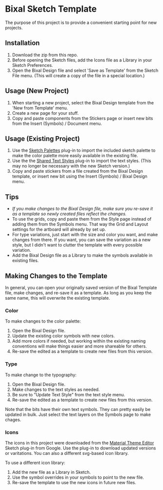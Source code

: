 # Bixal Sketch Template

The purpose of this project is to provide a convenient starting point for new projects.

## Installation

1. Download the zip from this repo.
2. Before opening the Sketch files, add the Icons file as a Library in your Sketch Preferences.
3. Open the Bixal Design file and select 'Save as Template' from the Sketch File menu. (This will create a copy of the file in a special location.)

## Usage (New Project)

1. When starting a new project, select the Bixal Design template from the 'New from Template' menu.
2. Create a new page for your stuff.
3. Copy and paste components from the Stickers page or insert new bits from the Insert (Symbols) / Document menu.

## Usage (Existing Project)

1. Use the [Sketch Palettes](https://github.com/andrewfiorillo/sketch-palettes) plug-in to import the included sketch palette to make the color palette more easily available in the existing file.
2. Use the the [Shared Text Styles](https://github.com/nilshoenson/shared-text-styles) plug-in to import the text styles. (This may no longer be necessary with the new Sketch version.)
3. Copy and paste stickers from a file created from the Bixal Design template, or insert new bit using the Insert (Symbols) / Bixal Design menu.

## Tips

* _If you make changes to the Bixal Design file, make sure you re-save it as a template so newly created files reflect the changes._
* To use the grids, copy and paste them from the Style page instead of adding them from the Symbols menu. That way the Grid and Layout settings for the artboard will already by set up.
* For type variations, just start with the size and color you want, and make changes from there. If you want, you can save the variation as a new style, but I didn't want to clutter the template with every possible variation.
* Add the Bixal Design file as a Library to make the symbols available in existing files.

## Making Changes to the Template

In general, you can open your originally saved version of the Bixal Template file, make changes, and re-save it as a template. As long as you keep the same name, this will overwrite the existing template.

### Color

To make changes to the color palette:

1. Open the Bixal Design file.
2. Update the existing color symbols with new colors.
3. Add more colors if needed, but working within the existing naming conventions will make things easier and more shareable for others.
4. Re-save the edited as a template to create new files from this version.

### Type

To make change to the typography:

1. Open the Bixal Design file.
2. Make changes to the text styles as needed.
3. Be sure to "Update Text Style" from the text style menu.
4. Re-save the edited as a template to create new files from this version.

Note that the bits have their own text symbols. They can pretty easily be updated in bulk. Just select the text layers on the Symbols page to make chages.

### Icons

The icons in this project were downloaded from the [Material Theme Editor](https://material.io/tools/theme-editor/) Sketch plug-in from Google. Use the plug-in to download updated versions or varitations. You can also a different svg-based icon library.

To use a different icon library:

1. Add the new file as a Library in Sketch.
2. Use the symbol overrides in your symbols to point to the new file.
3. Re-save the template to use the new icons in future new files.